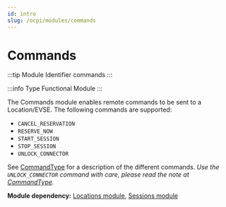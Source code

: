 ```yaml
---
id: intro
slug: /ocpi/modules/commands
---
```

# Commands

:::tip Module Identifier
commands
:::

:::info Type
Functional Module
:::

The Commands module enables remote commands to be sent to a Location/EVSE. The following commands are supported:

* `CANCEL_RESERVATION`
* `RESERVE_NOW`
* `START_SESSION`
* `STOP_SESSION`
* `UNLOCK_CONNECTOR`

See [CommandType](/ocpi/06-modules/08-commands/07-data-types.md#commandtype-enum) for a description of the different
commands. *Use the `UNLOCK_CONNECTOR` command with care, please read the note at
[CommandType](/ocpi/06-modules/08-commands/07-data-types.md#commandtype-enum).*

**Module dependency:** [Locations module](/ocpi/06-modules/03-locations/01-intro.md), [Sessions
module](/ocpi/06-modules/04-sessions/01-intro.md)
